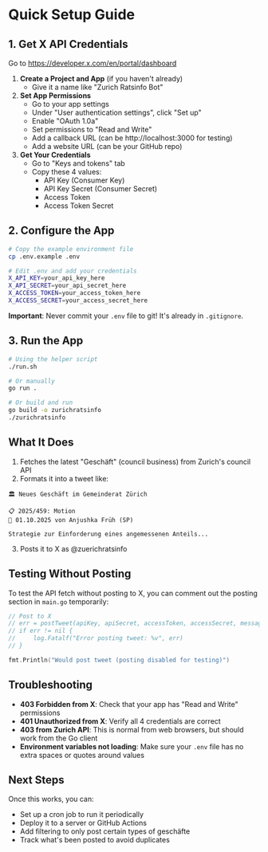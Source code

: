# Quick Setup Guide

## 1. Get X API Credentials

Go to https://developer.x.com/en/portal/dashboard

1. **Create a Project and App** (if you haven't already)
   - Give it a name like "Zurich Ratsinfo Bot"
2. **Set App Permissions**
   - Go to your app settings
   - Under "User authentication settings", click "Set up"
   - Enable "OAuth 1.0a"
   - Set permissions to "Read and Write"
   - Add a callback URL (can be http://localhost:3000 for testing)
   - Add a website URL (can be your GitHub repo)
3. **Get Your Credentials**
   - Go to "Keys and tokens" tab
   - Copy these 4 values:
     - API Key (Consumer Key)
     - API Key Secret (Consumer Secret)
     - Access Token
     - Access Token Secret

## 2. Configure the App

```bash
# Copy the example environment file
cp .env.example .env

# Edit .env and add your credentials
X_API_KEY=your_api_key_here
X_API_SECRET=your_api_secret_here
X_ACCESS_TOKEN=your_access_token_here
X_ACCESS_SECRET=your_access_secret_here
```

**Important**: Never commit your `.env` file to git! It's already in `.gitignore`.

## 3. Run the App

```bash
# Using the helper script
./run.sh

# Or manually
go run .

# Or build and run
go build -o zurichratsinfo
./zurichratsinfo
```

## What It Does

1. Fetches the latest "Geschäft" (council business) from Zurich's council API
2. Formats it into a tweet like:

```
🏛️ Neues Geschäft im Gemeinderat Zürich

📋 2025/459: Motion
📅 01.10.2025 von Anjushka Früh (SP)

Strategie zur Einforderung eines angemessenen Anteils...
```

3. Posts it to X as @zuerichratsinfo

## Testing Without Posting

To test the API fetch without posting to X, you can comment out the posting section in `main.go` temporarily:

```go
// Post to X
// err = postTweet(apiKey, apiSecret, accessToken, accessSecret, message)
// if err != nil {
//     log.Fatalf("Error posting tweet: %v", err)
// }

fmt.Println("Would post tweet (posting disabled for testing)")
```

## Troubleshooting

- **403 Forbidden from X**: Check that your app has "Read and Write" permissions
- **401 Unauthorized from X**: Verify all 4 credentials are correct
- **403 from Zurich API**: This is normal from web browsers, but should work from the Go client
- **Environment variables not loading**: Make sure your `.env` file has no extra spaces or quotes around values

## Next Steps

Once this works, you can:

- Set up a cron job to run it periodically
- Deploy it to a server or GitHub Actions
- Add filtering to only post certain types of geschäfte
- Track what's been posted to avoid duplicates
